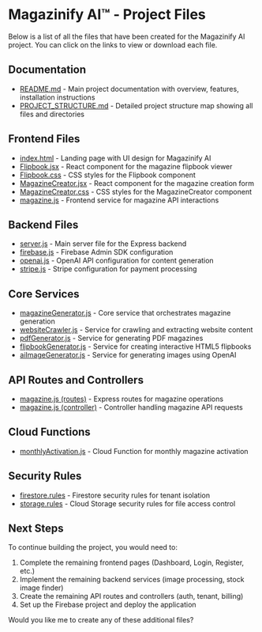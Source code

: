 # Magazinify AI™ - Project Files

Below is a list of all the files that have been created for the Magazinify AI project. You can click on the links to view or download each file.

## Documentation

- [README.md](computer:///mnt/user-data/outputs/README.md) - Main project documentation with overview, features, installation instructions
- [PROJECT_STRUCTURE.md](computer:///mnt/user-data/outputs/PROJECT_STRUCTURE.md) - Detailed project structure map showing all files and directories

## Frontend Files

- [index.html](computer:///mnt/user-data/outputs/index.html) - Landing page with UI design for Magazinify AI
- [Flipbook.jsx](computer:///mnt/user-data/outputs/client/src/components/magazine/Flipbook.jsx) - React component for the magazine flipbook viewer
- [Flipbook.css](computer:///mnt/user-data/outputs/client/src/components/magazine/Flipbook.css) - CSS styles for the Flipbook component
- [MagazineCreator.jsx](computer:///mnt/user-data/outputs/client/src/pages/MagazineCreator.jsx) - React component for the magazine creation form
- [MagazineCreator.css](computer:///mnt/user-data/outputs/client/src/pages/MagazineCreator.css) - CSS styles for the MagazineCreator component
- [magazine.js](computer:///mnt/user-data/outputs/client/src/services/magazine.js) - Frontend service for magazine API interactions

## Backend Files

- [server.js](computer:///mnt/user-data/outputs/server/server.js) - Main server file for the Express backend
- [firebase.js](computer:///mnt/user-data/outputs/server/config/firebase.js) - Firebase Admin SDK configuration
- [openai.js](computer:///mnt/user-data/outputs/server/config/openai.js) - OpenAI API configuration for content generation
- [stripe.js](computer:///mnt/user-data/outputs/server/config/stripe.js) - Stripe configuration for payment processing

## Core Services

- [magazineGenerator.js](computer:///mnt/user-data/outputs/server/services/magazineGenerator.js) - Core service that orchestrates magazine generation
- [websiteCrawler.js](computer:///mnt/user-data/outputs/server/services/ai/websiteCrawler.js) - Service for crawling and extracting website content
- [pdfGenerator.js](computer:///mnt/user-data/outputs/server/services/pdf/pdfGenerator.js) - Service for generating PDF magazines
- [flipbookGenerator.js](computer:///mnt/user-data/outputs/server/services/pdf/flipbookGenerator.js) - Service for creating interactive HTML5 flipbooks
- [aiImageGenerator.js](computer:///mnt/user-data/outputs/server/services/image/aiImageGenerator.js) - Service for generating images using OpenAI

## API Routes and Controllers

- [magazine.js (routes)](computer:///mnt/user-data/outputs/server/routes/magazine.js) - Express routes for magazine operations
- [magazine.js (controller)](computer:///mnt/user-data/outputs/server/controllers/magazine.js) - Controller handling magazine API requests

## Cloud Functions

- [monthlyActivation.js](computer:///mnt/user-data/outputs/functions/scheduled-jobs/monthlyActivation.js) - Cloud Function for monthly magazine activation

## Security Rules

- [firestore.rules](computer:///mnt/user-data/outputs/firestore.rules) - Firestore security rules for tenant isolation
- [storage.rules](computer:///mnt/user-data/outputs/storage.rules) - Cloud Storage security rules for file access control

## Next Steps

To continue building the project, you would need to:

1. Complete the remaining frontend pages (Dashboard, Login, Register, etc.)
2. Implement the remaining backend services (image processing, stock image finder)
3. Create the remaining API routes and controllers (auth, tenant, billing)
4. Set up the Firebase project and deploy the application

Would you like me to create any of these additional files?

